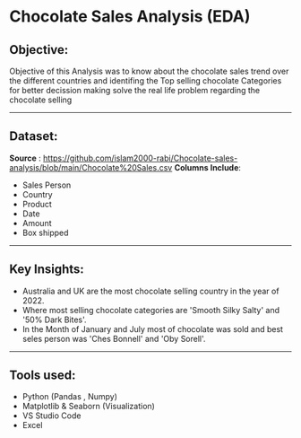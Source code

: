 # Chocolate Sales Analysis (EDA)
## Objective:
Objective of this Analysis was to know about the chocolate sales trend over the different countries and identifing the Top selling chocolate Categories for better decission making solve the real life problem regarding the chocolate selling

---
## Dataset:
 **Source** : https://github.com/islam2000-rabi/Chocolate-sales-analysis/blob/main/Chocolate%20Sales.csv
 **Columns Include**: 
   - Sales Person
   - Country
   - Product
   - Date 
   - Amount 
   - Box shipped

---
## Key Insights:
 -  Australia and UK are the most chocolate selling country in the  year of 2022.
 -  Where most selling chocolate categories are 'Smooth Silky Salty' and '50% Dark Bites'.
 -  In the Month of January and July most of chocolate was sold and best seles person was 'Ches Bonnell' and 'Oby Sorell'.

---
## Tools used:
 - Python (Pandas , Numpy)
 - Matplotlib & Seaborn (Visualization)
 - VS Studio Code
 - Excel
